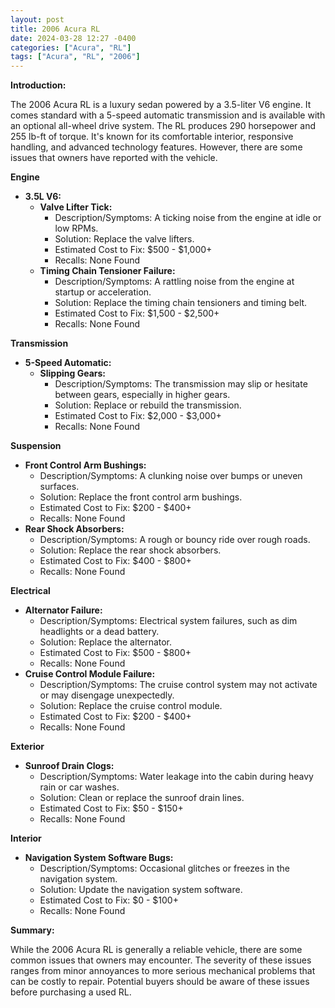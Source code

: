 ```yaml
---
layout: post
title: 2006 Acura RL
date: 2024-03-28 12:27 -0400
categories: ["Acura", "RL"]
tags: ["Acura", "RL", "2006"]
---
```

**Introduction:**

The 2006 Acura RL is a luxury sedan powered by a 3.5-liter V6 engine. It comes standard with a 5-speed automatic transmission and is available with an optional all-wheel drive system. The RL produces 290 horsepower and 255 lb-ft of torque. It's known for its comfortable interior, responsive handling, and advanced technology features. However, there are some issues that owners have reported with the vehicle.

**Engine**

* **3.5L V6:**
    * **Valve Lifter Tick:**
        * Description/Symptoms: A ticking noise from the engine at idle or low RPMs.
        * Solution: Replace the valve lifters.
        * Estimated Cost to Fix: $500 - $1,000+
        * Recalls: None Found
    * **Timing Chain Tensioner Failure:**
        * Description/Symptoms: A rattling noise from the engine at startup or acceleration.
        * Solution: Replace the timing chain tensioners and timing belt.
        * Estimated Cost to Fix: $1,500 - $2,500+
        * Recalls: None Found

**Transmission**

* **5-Speed Automatic:**
    * **Slipping Gears:**
        * Description/Symptoms: The transmission may slip or hesitate between gears, especially in higher gears.
        * Solution: Replace or rebuild the transmission.
        * Estimated Cost to Fix: $2,000 - $3,000+
        * Recalls: None Found

**Suspension**

* **Front Control Arm Bushings:**
    * Description/Symptoms: A clunking noise over bumps or uneven surfaces.
    * Solution: Replace the front control arm bushings.
    * Estimated Cost to Fix: $200 - $400+
    * Recalls: None Found
* **Rear Shock Absorbers:**
    * Description/Symptoms: A rough or bouncy ride over rough roads.
    * Solution: Replace the rear shock absorbers.
    * Estimated Cost to Fix: $400 - $800+
    * Recalls: None Found

**Electrical**

* **Alternator Failure:**
    * Description/Symptoms: Electrical system failures, such as dim headlights or a dead battery.
    * Solution: Replace the alternator.
    * Estimated Cost to Fix: $500 - $800+
    * Recalls: None Found
* **Cruise Control Module Failure:**
    * Description/Symptoms: The cruise control system may not activate or may disengage unexpectedly.
    * Solution: Replace the cruise control module.
    * Estimated Cost to Fix: $200 - $400+
    * Recalls: None Found

**Exterior**

* **Sunroof Drain Clogs:**
    * Description/Symptoms: Water leakage into the cabin during heavy rain or car washes.
    * Solution: Clean or replace the sunroof drain lines.
    * Estimated Cost to Fix: $50 - $150+
    * Recalls: None Found

**Interior**

* **Navigation System Software Bugs:**
    * Description/Symptoms: Occasional glitches or freezes in the navigation system.
    * Solution: Update the navigation system software.
    * Estimated Cost to Fix: $0 - $100+
    * Recalls: None Found

**Summary:**

While the 2006 Acura RL is generally a reliable vehicle, there are some common issues that owners may encounter. The severity of these issues ranges from minor annoyances to more serious mechanical problems that can be costly to repair. Potential buyers should be aware of these issues before purchasing a used RL.
